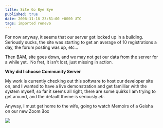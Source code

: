 ```yaml
---
title: Site Go Bye Bye
published: true
date: 2006-11-16 23:51:00 +0000 UTC
tags: imported renevo
---
```

For now anyway, it seems that our server got locked up in a building.  Seriously sucks, the site was starting to get an average of 10 registrations a day, the forum posting was up, etc...

Then BAM, site goes down, and we may not get our data from the server for a while yet.  No fret, it isn't lost, just missing in action.

**Why did I choose Community Server**

My work is currently checking out this software to host our developer site on, and I wanted to have a live demonstration and get familliar with the system myself, so far it seems all right, there are some quirks I am trying to get around, and the default theme is seriously _eh_.

Anyway, I must get home to the wife, going to watch Memoirs of a Geisha on our new Zoom Box

![][1]

[1]: http://renevo.com/aggbug.aspx?PostID=14

